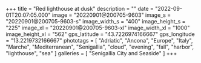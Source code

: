 +++
title = "Red lighthouse at dusk"
description = ""
date = "2022-09-01T20:07:05.000"
image = "20220901@200705-9603"
image_s = "20220901@200705-9603-s"
image_width_s = "400"
image_height_s = "225"
image_xl = "20220901@200705-9603-xl"
image_width_xl = "1000"
image_height_xl = "562"
gps_latitude = "43.7226974166667"
gps_longitude = "13.2219732166667"
phototags = [ "Adriatic", "Ancona", "Europe", "Italy", "Marche", "Mediterranean", "Senigallia", "cloud", "evening", "fall", "harbor", "lighthouse", "sea" ]
galleries = [ "Senigallia City and Seaside" ]
+++
